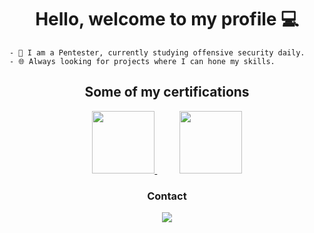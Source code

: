 <h1 align="center">Hello, welcome to my profile 💻</h1>

```
- 🧠 I am a Pentester, currently studying offensive security daily.
- 🌐 Always looking for projects where I can hone my skills.

```

<h2 align="center">Some of my certifications</h2>

<p align="center">
   <a href="https://certs.ibsec.com.br/?cert_hash=e830c0d4c93ce750" target="_blank" title="My Cert2">
      <img src="https://github.com/user-attachments/assets/2a1b2e75-85e1-42c0-b830-ab3df8aa8508" height="100" width="100">     
   </a>
   &nbsp;&nbsp;&nbsp;&nbsp;&nbsp;&nbsp;&nbsp;&nbsp;  
   <a href="https://desecsecurity.com/valida-certificado/EJPJ-EOUMT-WMOK" target="_blank" title="My Cert">
      <img src="https://github.com/user-attachments/assets/a4791ad2-c5ff-4bd2-869a-750d62604b46" height="100" width="100">
   </a>
</p>


<h3 align="center">Contact</h3>

<p align="center">
   <a href="https://www.linkedin.com/in/gabriel-godoy-419791242/" target="_blank" title="My likedin">
      <img src="https://img.shields.io/badge/-LinkedIn-%230077B5?style=for-the-badge&logo=linkedin&logoColor=white" target="_blank">
